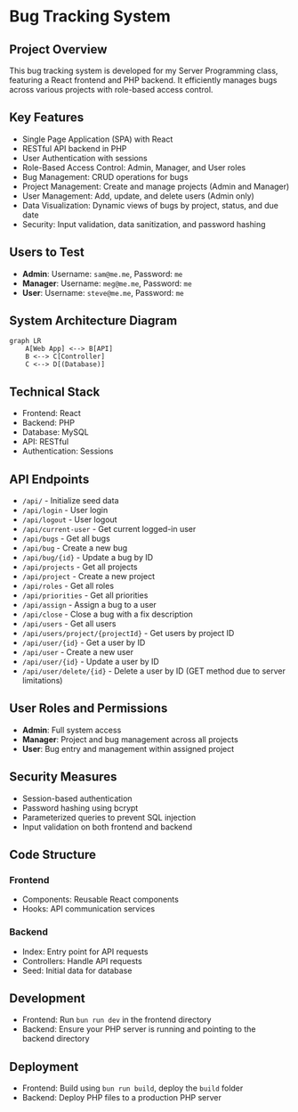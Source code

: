 # Bug Tracking System

## Project Overview
This bug tracking system is developed for my Server Programming class, featuring a React frontend and PHP backend. It efficiently manages bugs across various projects with role-based access control.

## Key Features
- Single Page Application (SPA) with React
- RESTful API backend in PHP
- User Authentication with sessions
- Role-Based Access Control: Admin, Manager, and User roles
- Bug Management: CRUD operations for bugs
- Project Management: Create and manage projects (Admin and Manager)
- User Management: Add, update, and delete users (Admin only)
- Data Visualization: Dynamic views of bugs by project, status, and due date
- Security: Input validation, data sanitization, and password hashing

## Users to Test
- **Admin**: Username: `sam@me.me`, Password: `me`
- **Manager**: Username: `meg@me.me`, Password: `me`
- **User**: Username: `steve@me.me`, Password: `me`

## System Architecture Diagram

```mermaid
graph LR
    A[Web App] <--> B[API]
    B <--> C[Controller]
    C <--> D[(Database)]
```

## Technical Stack
- Frontend: React
- Backend: PHP
- Database: MySQL
- API: RESTful
- Authentication: Sessions

## API Endpoints
- `/api/` - Initialize seed data
- `/api/login` - User login
- `/api/logout` - User logout
- `/api/current-user` - Get current logged-in user
- `/api/bugs` - Get all bugs
- `/api/bug` - Create a new bug
- `/api/bug/{id}` - Update a bug by ID
- `/api/projects` - Get all projects
- `/api/project` - Create a new project
- `/api/roles` - Get all roles
- `/api/priorities` - Get all priorities
- `/api/assign` - Assign a bug to a user
- `/api/close` - Close a bug with a fix description
- `/api/users` - Get all users
- `/api/users/project/{projectId}` - Get users by project ID
- `/api/user/{id}` - Get a user by ID
- `/api/user` - Create a new user
- `/api/user/{id}` - Update a user by ID
- `/api/user/delete/{id}` - Delete a user by ID (GET method due to server limitations)

## User Roles and Permissions
- **Admin**: Full system access
- **Manager**: Project and bug management across all projects
- **User**: Bug entry and management within assigned project

## Security Measures
- Session-based authentication
- Password hashing using bcrypt
- Parameterized queries to prevent SQL injection
- Input validation on both frontend and backend

## Code Structure

### Frontend
- Components: Reusable React components
- Hooks: API communication services

### Backend
- Index: Entry point for API requests
- Controllers: Handle API requests
- Seed: Initial data for database

## Development
- Frontend: Run `bun run dev` in the frontend directory
- Backend: Ensure your PHP server is running and pointing to the backend directory

## Deployment
- Frontend: Build using `bun run build`, deploy the `build` folder
- Backend: Deploy PHP files to a production PHP server
